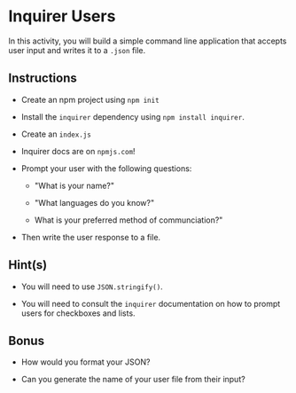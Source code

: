 # Inquirer Users

In this activity, you will build a simple command line application that accepts user input and writes it to a `.json` file. 


## Instructions

* Create an npm project using `npm init`

* Install the `inquirer` dependency using `npm install inquirer`.

* Create an `index.js`

* Inquirer docs are on `npmjs.com`!

* Prompt your user with the following questions:

    * "What is your name?"

    * "What languages do you know?"

    * What is your preferred method of communciation?"

* Then write the user response to a file. 


## Hint(s)

* You will need to use `JSON.stringify()`.

* You will need to consult the `inquirer` documentation on how to prompt users for checkboxes and lists.


## Bonus

* How would you format your JSON?

* Can you generate the name of your user file from their input?
